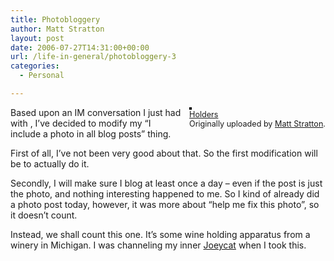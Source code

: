```yaml
---
title: Photobloggery
author: Matt Stratton
layout: post
date: 2006-07-27T14:31:00+00:00
url: /life-in-general/photobloggery-3
categories:
  - Personal

---
```

<div style="float:right;margin-left:10px;margin-bottom:10px;">
  <a href="http://www.flickr.com/photos/mugsy/196448515/" title="photo sharing"><img src="http://static.flickr.com/68/196448515_fe1bc57685_m.jpg" alt="" style="border:solid 2px #000000;" /></a> <br /> <span style="font-size:.9em;margin-top:0;"> <a href="http://www.flickr.com/photos/mugsy/196448515/">Holders</a> <br /> Originally uploaded by <a href="http://www.flickr.com/people/mugsy/">Matt Stratton</a>. </span>
</div>

Based upon an IM conversation I just had with , I&#8217;ve decided to modify my &#8220;I include a photo in all blog posts&#8221; thing.

First of all, I&#8217;ve not been very good about that. So the first modification will be to actually do it.

Secondly, I will make sure I blog at least once a day &#8211; even if the post is just the photo, and nothing interesting happened to me. So I kind of already did a photo post today, however, it was more about &#8220;help me fix this photo&#8221;, so it doesn&#8217;t count.

Instead, we shall count this one. It&#8217;s some wine holding apparatus from a winery in Michigan. I was channeling my inner [Joeycat][1] when I took this.

 [1]: http://flickr.com/photos/jodiemim/